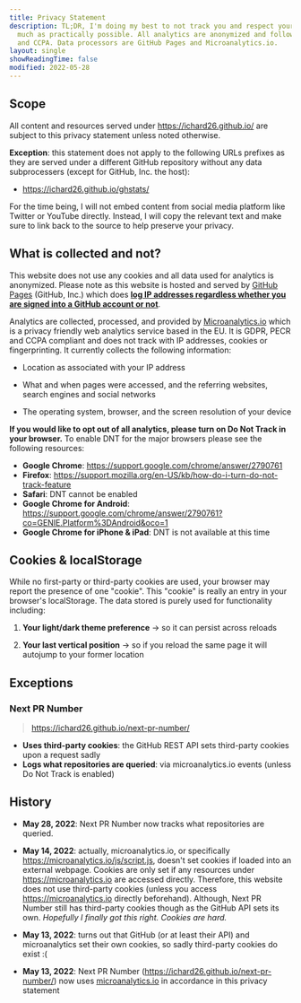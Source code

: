 ```yaml
---
title: Privacy Statement
description: TL;DR, I'm doing my best to not track you and respect your privacy as
  much as practically possible. All analytics are anonymized and follow GDPR, PECR
  and CCPA. Data processors are GitHub Pages and Microanalytics.io.
layout: single
showReadingTime: false
modified: 2022-05-28
---
```


## Scope

All content and resources served under <https://ichard26.github.io/> are subject to this
privacy statement unless noted otherwise.

**Exception**: this statement does not apply to the following URLs prefixes as they are
served under a different GitHub repository without any data subprocessers (except for
GitHub, Inc. the host):

- <https://ichard26.github.io/ghstats/>

For the time being, I will not embed content from social media platform like Twitter or
YouTube directly. Instead, I will copy the relevant text and make sure to link back to the
source to help preserve your privacy.

## What is collected and not?

This website does not use any cookies and all data used for analytics is anonymized.
Please note as this website is hosted and served by [GitHub Pages][pages] (GitHub, Inc.)
which does
[**log IP addresses regardless whether you are signed into a GitHub account or not**][pages-data].

Analytics are collected, processed, and provided by [Microanalytics.io] which is a privacy
friendly web analytics service based in the EU. It is GDPR, PECR and CCPA compliant and
does not track with IP addresses, cookies or fingerprinting. It currently collects the
following information:

- Location as associated with your IP address

- What and when pages were accessed, and the referring websites, search engines and social
  networks

- The operating system, browser, and the screen resolution of your device

**If you would like to opt out of all analytics, please turn on Do Not Track in your
browser.** To enable DNT for the major browsers please see the following resources:

- **Google Chrome**: <https://support.google.com/chrome/answer/2790761>
- **Firefox**: <https://support.mozilla.org/en-US/kb/how-do-i-turn-do-not-track-feature>
- **Safari**: DNT cannot be enabled
- **Google Chrome for Android**:
  <https://support.google.com/chrome/answer/2790761?co=GENIE.Platform%3DAndroid&oco=1>
- **Google Chrome for iPhone & iPad**: DNT is not available at this time

## Cookies & localStorage

While no first-party or third-party cookies are used, your browser may report the presence
of one "cookie". This "cookie" is really an entry in your browser's localStorage. The data
stored is purely used for functionality including:

1. **Your light/dark theme preference** -> so it can persist across reloads

1. **Your last vertical position** -> so if you reload the same page it will autojump to
   your former location

## Exceptions

### Next PR Number

> https://ichard26.github.io/next-pr-number/

- **Uses third-party cookies**: the GitHub REST API sets third-party cookies upon a
  request sadly
- **Logs what repositories are queried**: via microanalytics.io events (unless Do Not
  Track is enabled)

## History

- **May 28, 2022**: Next PR Number now tracks what repositories are queried.

- **May 14, 2022**: actually, microanalytics.io, or specifically
  <https://microanalytics.io/js/script.js>, doesn't set cookies if loaded into an external
  webpage. Cookies are only set if any resources under <https://microanalytics.io> are
  accessed directly. Therefore, this website does not use third-party cookies (unless you
  access <https://microanalytics.io> directly beforehand). Although, Next PR Number still
  has third-party cookies though as the GitHub API sets its own. *Hopefully I finally got
  this right. Cookies are hard.*

- **May 13, 2022**: turns out that GitHub (or at least their API) and microanalytics set
  their own cookies, so sadly third-party cookies do exist :(

- **May 13, 2022**: Next PR Number (<https://ichard26.github.io/next-pr-number/>) now uses
  [microanalytics.io] in accordance in this privacy statement

[microanalytics.io]: https://microanalytics.io/
[pages]: https://pages.github.com/
[pages-data]: https://docs.github.com/en/pages/getting-started-with-github-pages/about-github-pages#data-collection
